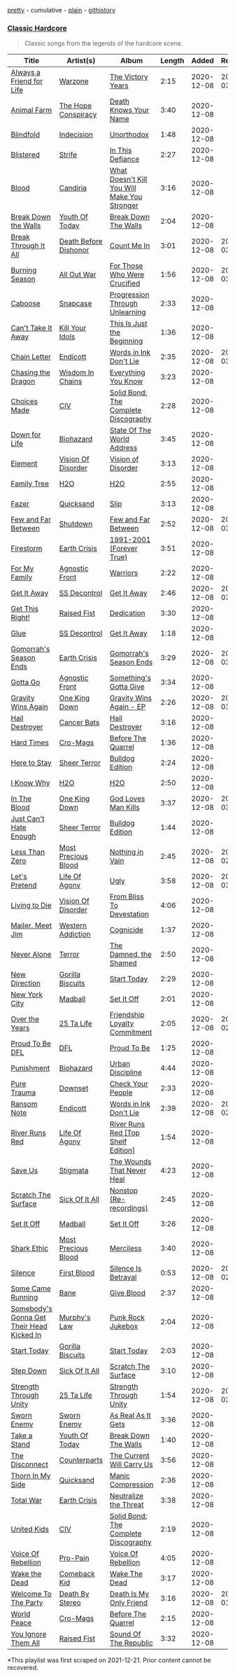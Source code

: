 [pretty](/playlists/pretty/37i9dQZF1DXaGNG7NmtmZv.md) - cumulative - [plain](/playlists/plain/37i9dQZF1DXaGNG7NmtmZv) - [githistory](https://github.githistory.xyz/mackorone/spotify-playlist-archive/blob/main/playlists/plain/37i9dQZF1DXaGNG7NmtmZv)

### [Classic Hardcore](https://open.spotify.com/playlist/47UJ8RmOikLRz8ibfhHOqe)

> Classic songs from the legends of the hardcore scene.

| Title | Artist(s) | Album | Length | Added | Removed |
|---|---|---|---|---|---|
| [Always a Friend for Life](https://open.spotify.com/track/07jyJOIEqrz3sYofOLZBs5) | [Warzone](https://open.spotify.com/artist/7cvibKo9n0RsgKaW4p4RVO) | [The Victory Years](https://open.spotify.com/album/0k2JyzHuoT8gyidouFzMhj) | 2:15 | 2020-12-08 | 2022-03-02 |
| [Animal Farm](https://open.spotify.com/track/7z6t9FzbkML9y9iIxqqldr) | [The Hope Conspiracy](https://open.spotify.com/artist/0EE0FUSX633ANADunRfZ9d) | [Death Knows Your Name](https://open.spotify.com/album/0Q0PHWclqhQgGXUVr5Y6u5) | 3:40 | 2020-12-08 |  |
| [Blindfold](https://open.spotify.com/track/18TI6Ag39ySlbjvaugo1Xq) | [Indecision](https://open.spotify.com/artist/3WdlM6O8p5wxmx3p7hrPHM) | [Unorthodox](https://open.spotify.com/album/43x6i9LnpamFuzgOguORon) | 1:48 | 2020-12-08 |  |
| [Blistered](https://open.spotify.com/track/0qFcZFSH5P6gT5FnPvCQ7X) | [Strife](https://open.spotify.com/artist/68qsduRCs8caw95bbF4IDD) | [In This Defiance](https://open.spotify.com/album/2dJ2HAbutOrZb3wqbYmRlR) | 2:27 | 2020-12-08 |  |
| [Blood](https://open.spotify.com/track/0ai9xvb85BylFJ9JP2ogxe) | [Candiria](https://open.spotify.com/artist/2HlW9aXquEwJ3ywGlPEUPp) | [What Doesn't Kill You Will Make You Stronger](https://open.spotify.com/album/4TOosWzdrqh1WxHkRbvxMZ) | 3:16 | 2020-12-08 |  |
| [Break Down the Walls](https://open.spotify.com/track/32dTnE7cWjEHCUAjSEvpiM) | [Youth Of Today](https://open.spotify.com/artist/0DbBwI2dpYty5Tl7bdSIjL) | [Break Down The Walls](https://open.spotify.com/album/37Mj1nYiNbbpOXYACvQPJX) | 2:04 | 2020-12-08 |  |
| [Break Through It All](https://open.spotify.com/track/4WN54cERPExpnOs1adL5nB) | [Death Before Dishonor](https://open.spotify.com/artist/0BIBoMLD3B0gptcCP0b9K5) | [Count Me In](https://open.spotify.com/album/6qDsZxas2r5Ye6EmHk8Wnv) | 3:01 | 2020-12-08 | 2022-03-02 |
| [Burning Season](https://open.spotify.com/track/5wWmLdIYzxdh3mlkHwBVog) | [All Out War](https://open.spotify.com/artist/34jZDyPFvvXhL4YeBICAiV) | [For Those Who Were Crucified](https://open.spotify.com/album/14szCHGSO6q7uVAwG13krS) | 1:56 | 2020-12-08 | 2022-03-02 |
| [Caboose](https://open.spotify.com/track/4XetuNNt2wx5lkZGS4L5r5) | [Snapcase](https://open.spotify.com/artist/1egTA9mNgTwglPEQLmMd9W) | [Progression Through Unlearning](https://open.spotify.com/album/7rIYvEhntzeIkIE78b486h) | 2:33 | 2020-12-08 |  |
| [Can't Take It Away](https://open.spotify.com/track/0AaoUCJLOhCiiMEWVNAc5C) | [Kill Your Idols](https://open.spotify.com/artist/6XMDTpG4mtZWvDlFjRF3XT) | [This Is Just the Beginning](https://open.spotify.com/album/4RHBb8u3uid3lJGFwS0Jb1) | 1:36 | 2020-12-08 |  |
| [Chain Letter](https://open.spotify.com/track/7lF14EmytH8hkPGRX8Iu8Z) | [Endicott](https://open.spotify.com/artist/4TTcoDVJp3NdA6lfQXcWKF) | [Words in Ink Don't Lie](https://open.spotify.com/album/5qPhk8Oqdd4VxJCwH7pJEu) | 2:35 | 2020-12-08 | 2022-03-06 |
| [Chasing the Dragon](https://open.spotify.com/track/2NaSdkhNfzrCFd0p5vKspk) | [Wisdom In Chains](https://open.spotify.com/artist/4dtEJEODoOpnmnjnsNDaSd) | [Everything You Know](https://open.spotify.com/album/1g3661VmArydCMCXltxVJk) | 3:23 | 2020-12-08 |  |
| [Choices Made](https://open.spotify.com/track/6RwlqbbXVy8DjRmTgxxRx5) | [CIV](https://open.spotify.com/artist/1PyldAvwu9cUk9wn2wBWh9) | [Solid Bond: The Complete Discography](https://open.spotify.com/album/4e36aYT7dRveOWWd5HPAgY) | 2:28 | 2020-12-08 |  |
| [Down for Life](https://open.spotify.com/track/5PbC9tBONAbLTDTfMvzndz) | [Biohazard](https://open.spotify.com/artist/3nhxXtHwC2TookQyqQlFK1) | [State Of The World Address](https://open.spotify.com/album/6vlx9tTK4GMMflGu1wZVzn) | 3:45 | 2020-12-08 |  |
| [Element](https://open.spotify.com/track/0NEDkO8NleQbN66lO2pl65) | [Vision Of Disorder](https://open.spotify.com/artist/5EWBxA1pUqWVhFwBZYUQil) | [Vision of Disorder](https://open.spotify.com/album/5EeQOcInW3Mfo6dtUofKOD) | 3:13 | 2020-12-08 |  |
| [Family Tree](https://open.spotify.com/track/3MRHzHjvLtvaLK4qORjxSj) | [H2O](https://open.spotify.com/artist/4mQm8gcXNNyzNQRqYKTKqo) | [H2O](https://open.spotify.com/album/6SIXL2tKLkV6FBZSzf9agC) | 2:55 | 2020-12-08 |  |
| [Fazer](https://open.spotify.com/track/0Bv2ixOjn8jKiVTQXE9mF8) | [Quicksand](https://open.spotify.com/artist/1GDjwZ2zwNZizuNJPmH3mE) | [Slip](https://open.spotify.com/album/3LVYsDFVGuPE7kNQyXZvgp) | 3:13 | 2020-12-08 |  |
| [Few and Far Between](https://open.spotify.com/track/3DNCnnOLmDRtm3WHId4Gib) | [Shutdown](https://open.spotify.com/artist/40s4gmRbRxJFQ2w4mVCub3) | [Few and Far Between](https://open.spotify.com/album/3Iq1fBUENsQ2PBGZ7MFvoh) | 2:52 | 2020-12-08 | 2022-03-07 |
| [Firestorm](https://open.spotify.com/track/3JqjchQJTcGGcFKG7z91TV) | [Earth Crisis](https://open.spotify.com/artist/4ITkzAQWPILwWpEWJxHB9g) | [1991\-2001 \(Forever True\)](https://open.spotify.com/album/5wOwgUbQrGb0YhPBNz3R6H) | 3:51 | 2020-12-08 |  |
| [For My Family](https://open.spotify.com/track/7Dj01umonxmUOIHKdusZi7) | [Agnostic Front](https://open.spotify.com/artist/3zDvanHxaETiHltPkKKYhT) | [Warriors](https://open.spotify.com/album/1qO1e2RuxLTOODoAofQmVK) | 2:22 | 2020-12-08 |  |
| [Get It Away](https://open.spotify.com/track/4G3XY6LeHc54ZEmHw5qNWE) | [SS Decontrol](https://open.spotify.com/artist/1fXszDYrqqb8nnasLNnG4a) | [Get It Away](https://open.spotify.com/album/29y7PVZ4B9iCMhyUHbbKPZ) | 2:46 | 2020-12-08 | 2022-03-04 |
| [Get This Right!](https://open.spotify.com/track/7y952AaC6SYiWlNwuC3Rfv) | [Raised Fist](https://open.spotify.com/artist/7ik758oYwkKmQtbZtAdOOm) | [Dedication](https://open.spotify.com/album/5snErIyF82CrqTpnvLQ32G) | 3:30 | 2020-12-08 |  |
| [Glue](https://open.spotify.com/track/58GYzvbTEO6p012RiuYaEp) | [SS Decontrol](https://open.spotify.com/artist/1fXszDYrqqb8nnasLNnG4a) | [Get It Away](https://open.spotify.com/album/29y7PVZ4B9iCMhyUHbbKPZ) | 1:18 | 2020-12-08 |  |
| [Gomorrah's Season Ends](https://open.spotify.com/track/4TqeOKCesReCMq6R32RM4v) | [Earth Crisis](https://open.spotify.com/artist/4ITkzAQWPILwWpEWJxHB9g) | [Gomorrah's Season Ends](https://open.spotify.com/album/2PYmeJV6SMsT8YrhNBC2Vi) | 3:29 | 2020-12-08 | 2022-03-07 |
| [Gotta Go](https://open.spotify.com/track/4cMbAP64BETo4dBW8GUwYD) | [Agnostic Front](https://open.spotify.com/artist/3zDvanHxaETiHltPkKKYhT) | [Something's Gotta Give](https://open.spotify.com/album/41VrNLnQFFvhhga4iURHNQ) | 3:34 | 2020-12-08 |  |
| [Gravity Wins Again](https://open.spotify.com/track/6BtPf07BVx4QNWvopvOyW6) | [One King Down](https://open.spotify.com/artist/782HAMHn2gK7WqWZZ7aJ9D) | [Gravity Wins Again \- EP](https://open.spotify.com/album/4Vj5PyRGUJKyG3OyydLJnJ) | 2:26 | 2020-12-08 | 2022-03-07 |
| [Hail Destroyer](https://open.spotify.com/track/6ltuf6egc9J496H2JyvSq7) | [Cancer Bats](https://open.spotify.com/artist/10YNQq86z4shHwDSymTyWc) | [Hail Destroyer](https://open.spotify.com/album/5IgBHly6pTFCWxFoHr6DqU) | 3:16 | 2020-12-08 |  |
| [Hard Times](https://open.spotify.com/track/2o3v9646q5cqBv5mdYXAYR) | [Cro\-Mags](https://open.spotify.com/artist/5WCrzTQZ6S6EgebqI57Ilg) | [Before The Quarrel](https://open.spotify.com/album/4cOlUeoODYu4DODpSnlU3i) | 1:36 | 2020-12-08 |  |
| [Here to Stay](https://open.spotify.com/track/4y5I2JW4P1jQWrAzieGYhS) | [Sheer Terror](https://open.spotify.com/artist/2AFPWhrVDLjiVNMpbou4jU) | [Bulldog Edition](https://open.spotify.com/album/6Q1Y7gyccEvxvYl698G2iy) | 2:24 | 2020-12-08 |  |
| [I Know Why](https://open.spotify.com/track/1caybCua72nNZzvFYQ3Yzy) | [H2O](https://open.spotify.com/artist/4mQm8gcXNNyzNQRqYKTKqo) | [H2O](https://open.spotify.com/album/6SIXL2tKLkV6FBZSzf9agC) | 2:50 | 2020-12-08 |  |
| [In The Blood](https://open.spotify.com/track/1xeq7bGqYQr89IH2dUwnJf) | [One King Down](https://open.spotify.com/artist/782HAMHn2gK7WqWZZ7aJ9D) | [God Loves Man Kills](https://open.spotify.com/album/74mZMod95TaB70r5reWSdm) | 3:37 | 2020-12-08 | 2022-03-07 |
| [Just Can't Hate Enough](https://open.spotify.com/track/1qrzQuZ0CegX3PQtrsek7R) | [Sheer Terror](https://open.spotify.com/artist/2AFPWhrVDLjiVNMpbou4jU) | [Bulldog Edition](https://open.spotify.com/album/6Q1Y7gyccEvxvYl698G2iy) | 1:44 | 2020-12-08 |  |
| [Less Than Zero](https://open.spotify.com/track/0lvsez8oZ7WSRJcmQNj7D4) | [Most Precious Blood](https://open.spotify.com/artist/0znKUm4tIhX5cGPnynkrMu) | [Nothing in Vain](https://open.spotify.com/album/2ZoSsqN1TZNcGtT7ImdixK) | 2:45 | 2020-12-08 | 2022-02-16 |
| [Let's Pretend](https://open.spotify.com/track/2fnHEggVPhncefeyheMsfw) | [Life Of Agony](https://open.spotify.com/artist/4gyzQpfG5YQZJt2jj0IkEl) | [Ugly](https://open.spotify.com/album/0DfwAJXDy8TzMgRuPNsjkc) | 3:58 | 2020-12-08 | 2022-03-03 |
| [Living to Die](https://open.spotify.com/track/3w8lbCMKWBMu40MoNyV0Il) | [Vision Of Disorder](https://open.spotify.com/artist/5EWBxA1pUqWVhFwBZYUQil) | [From Bliss To Devestation](https://open.spotify.com/album/6HUbHHOrjEUmttu2eVrACC) | 4:06 | 2020-12-08 |  |
| [Mailer, Meet Jim](https://open.spotify.com/track/0m0u9JlTnOUm4RdHWV8L73) | [Western Addiction](https://open.spotify.com/artist/7xnD2Codf7FyLxsqPh8CIA) | [Cognicide](https://open.spotify.com/album/0ntgF7tlzWN25NCm7gClry) | 1:37 | 2020-12-08 |  |
| [Never Alone](https://open.spotify.com/track/4Z4W0zIwGr9eJ40opS0t2C) | [Terror](https://open.spotify.com/artist/1GVRgPtEC6sZFqvItIk3eg) | [The Damned, the Shamed](https://open.spotify.com/album/08ujsql7ywpo2VBmLgMNsW) | 2:50 | 2020-12-08 |  |
| [New Direction](https://open.spotify.com/track/7CdGO6KJg20UAAXl7CW8q6) | [Gorilla Biscuits](https://open.spotify.com/artist/4dJX4iJ0qbB4gjkeenbK2N) | [Start Today](https://open.spotify.com/album/1AAn8Qve9N7NET9v1dKceh) | 2:29 | 2020-12-08 |  |
| [New York City](https://open.spotify.com/track/2YL1QdU29cFAHrijICeiWA) | [Madball](https://open.spotify.com/artist/1qh6ppVtiFTKMyta0NXsjf) | [Set It Off](https://open.spotify.com/album/13DHqlzDQfKsvJc69fkElW) | 2:01 | 2020-12-08 |  |
| [Over the Years](https://open.spotify.com/track/3svN7piEFZc4fn5paLZOOJ) | [25 Ta Life](https://open.spotify.com/artist/3amFG2AzKgYyY7jBHuHuew) | [Friendship Loyalty Commitment](https://open.spotify.com/album/7GxJgugUEG0uVauoECAi7I) | 2:05 | 2020-12-08 | 2022-02-28 |
| [Proud To Be DFL](https://open.spotify.com/track/4cOG1ei21V0EsLRM0lFeL0) | [DFL](https://open.spotify.com/artist/6y4bvr8bJvqFuOzG6FcABb) | [Proud To Be](https://open.spotify.com/album/7LgklKSetpWGxBnFHwHP1P) | 1:25 | 2020-12-08 |  |
| [Punishment](https://open.spotify.com/track/3eI2C0gohXlg4AsavdYSiz) | [Biohazard](https://open.spotify.com/artist/3nhxXtHwC2TookQyqQlFK1) | [Urban Discipline](https://open.spotify.com/album/4ZtfEq2ES0vRMUY5shqDws) | 4:44 | 2020-12-08 |  |
| [Pure Trauma](https://open.spotify.com/track/7FpFV1oQhhZm6Vyj7K5FcS) | [Downset](https://open.spotify.com/artist/6SBgDfIRb6IE9TrA6w8Zg6) | [Check Your People](https://open.spotify.com/album/0kFn5JKSC76NteLv33NyVe) | 2:33 | 2020-12-08 |  |
| [Ransom Note](https://open.spotify.com/track/6hLqoz9CEzw6zKKE4gWYSQ) | [Endicott](https://open.spotify.com/artist/4TTcoDVJp3NdA6lfQXcWKF) | [Words in Ink Don't Lie](https://open.spotify.com/album/5qPhk8Oqdd4VxJCwH7pJEu) | 2:39 | 2020-12-08 | 2022-02-23 |
| [River Runs Red](https://open.spotify.com/track/0j9sdD1cyPToHd3bkhuMG4) | [Life Of Agony](https://open.spotify.com/artist/4gyzQpfG5YQZJt2jj0IkEl) | [River Runs Red \[Top Shelf Edition\]](https://open.spotify.com/album/4CEF4KxtSwbw1FeufmRDbi) | 1:54 | 2020-12-08 |  |
| [Save Us](https://open.spotify.com/track/4wFOby3D08M6keJ3FH6roi) | [Stigmata](https://open.spotify.com/artist/2a3HNMLb9HvUx0IlFwn9Fz) | [The Wounds That Never Heal](https://open.spotify.com/album/76VKJEp7KxcdcMapN0H1nJ) | 4:23 | 2020-12-08 |  |
| [Scratch The Surface](https://open.spotify.com/track/6ukEuZo9JvnltTgSqnnAVp) | [Sick Of It All](https://open.spotify.com/artist/1Px6nQCyIRM4Gj0tyvZ1TU) | [Nonstop \(Re\-recordings\)](https://open.spotify.com/album/3IZxVsIZ6U6HACFqjDkiak) | 2:45 | 2020-12-08 |  |
| [Set It Off](https://open.spotify.com/track/165wS8DOyhHPiNgB8vlfsE) | [Madball](https://open.spotify.com/artist/1qh6ppVtiFTKMyta0NXsjf) | [Set It Off](https://open.spotify.com/album/13DHqlzDQfKsvJc69fkElW) | 3:26 | 2020-12-08 |  |
| [Shark Ethic](https://open.spotify.com/track/5o4ZaZnfWGRr7GWXU4LsXm) | [Most Precious Blood](https://open.spotify.com/artist/0znKUm4tIhX5cGPnynkrMu) | [Merciless](https://open.spotify.com/album/2FAsfrChg9GvQAa1wDGsEV) | 3:40 | 2020-12-08 |  |
| [Silence](https://open.spotify.com/track/2rf23PCJH09ZAc8eq4yL1B) | [First Blood](https://open.spotify.com/artist/4z2rZXnFuTCl75Vpb26Eg0) | [Silence Is Betrayal](https://open.spotify.com/album/7tIMZsN8CNgmkgA5zFulUv) | 0:53 | 2020-12-08 | 2022-02-22 |
| [Some Came Running](https://open.spotify.com/track/00pQYMt0mNh6fAWhgvAdMA) | [Bane](https://open.spotify.com/artist/2Fjvft2Z56VrVjmYE5TkEi) | [Give Blood](https://open.spotify.com/album/4FzDbUFfvnhWwkduv6q7g9) | 2:37 | 2020-12-08 |  |
| [Somebody's Gonna Get Their Head Kicked In](https://open.spotify.com/track/4sX8M88xU9mDZxEFAdUuyL) | [Murphy's Law](https://open.spotify.com/artist/3EVzblmlRt3zPoB982Gr0G) | [Punk Rock Jukebox](https://open.spotify.com/album/21nSjjFjAhQAUO1smiuQJS) | 2:04 | 2020-12-08 |  |
| [Start Today](https://open.spotify.com/track/1izvrCbd0C75ScVDI6uVOl) | [Gorilla Biscuits](https://open.spotify.com/artist/4dJX4iJ0qbB4gjkeenbK2N) | [Start Today](https://open.spotify.com/album/1AAn8Qve9N7NET9v1dKceh) | 2:03 | 2020-12-08 |  |
| [Step Down](https://open.spotify.com/track/2t4jzAAzlt4BasOuHPrJ0k) | [Sick Of It All](https://open.spotify.com/artist/1Px6nQCyIRM4Gj0tyvZ1TU) | [Scratch The Surface](https://open.spotify.com/album/76TWjo9O40anFFnKtyACcd) | 3:10 | 2020-12-08 |  |
| [Strength Through Unity](https://open.spotify.com/track/4k1avYF42hK2l4iKprwzij) | [25 Ta Life](https://open.spotify.com/artist/3amFG2AzKgYyY7jBHuHuew) | [Strength Through Unity](https://open.spotify.com/album/63xBmhjFGPDlnvNA31Nzwd) | 1:54 | 2020-12-08 | 2022-03-03 |
| [Sworn Enemy](https://open.spotify.com/track/41A2Hv0SEKnse3TWVuxADF) | [Sworn Enemy](https://open.spotify.com/artist/1I16IF1ltabPiw70Y6KG4F) | [As Real As It Gets](https://open.spotify.com/album/5jOrOQlAwdDFYZYmcdngtv) | 3:36 | 2020-12-08 |  |
| [Take a Stand](https://open.spotify.com/track/2pyFrdfsP9c5ElbXv3m4OQ) | [Youth Of Today](https://open.spotify.com/artist/0DbBwI2dpYty5Tl7bdSIjL) | [Break Down The Walls](https://open.spotify.com/album/37Mj1nYiNbbpOXYACvQPJX) | 1:40 | 2020-12-08 |  |
| [The Disconnect](https://open.spotify.com/track/5JI4HbkaBL3ueJ2sXur0b3) | [Counterparts](https://open.spotify.com/artist/5LyRnL0rysObxDRxzSfV1z) | [The Current Will Carry Us](https://open.spotify.com/album/3yzp4D0TIDi5wgMtqyoqE0) | 3:56 | 2020-12-08 |  |
| [Thorn In My Side](https://open.spotify.com/track/2H7ECJNsqQDxOlisHd5n6k) | [Quicksand](https://open.spotify.com/artist/1GDjwZ2zwNZizuNJPmH3mE) | [Manic Compression](https://open.spotify.com/album/2C26LLKc9asNxs9uXDyt9Q) | 2:36 | 2020-12-08 |  |
| [Total War](https://open.spotify.com/track/6ssujYDvWvyC5H8ZBjRW3K) | [Earth Crisis](https://open.spotify.com/artist/4ITkzAQWPILwWpEWJxHB9g) | [Neutralize the Threat](https://open.spotify.com/album/1cvZ2jWkoHj5uxdl3P8VP1) | 3:38 | 2020-12-08 |  |
| [United Kids](https://open.spotify.com/track/0QT6JDL8cgndqsY0rXQwdY) | [CIV](https://open.spotify.com/artist/1PyldAvwu9cUk9wn2wBWh9) | [Solid Bond: The Complete Discography](https://open.spotify.com/album/4e36aYT7dRveOWWd5HPAgY) | 2:19 | 2020-12-08 |  |
| [Voice Of Rebellion](https://open.spotify.com/track/410ldNJYa6aMrvHDKOUHKG) | [Pro\-Pain](https://open.spotify.com/artist/56F64pmwSSCcmS1CxAnPk8) | [Voice Of Rebellion](https://open.spotify.com/album/7yMRefGywbeYvtRj9UatCr) | 4:05 | 2020-12-08 |  |
| [Wake the Dead](https://open.spotify.com/track/0Ux0LyZRoLFiXfyKZtt6IE) | [Comeback Kid](https://open.spotify.com/artist/67f7GZXNMGRn98lqrtIdrN) | [Wake The Dead](https://open.spotify.com/album/12E474LltJ7NCZD2L2kvR0) | 3:17 | 2020-12-08 |  |
| [Welcome To The Party](https://open.spotify.com/track/2eAyeTCOUhZU1HOMCfG4jo) | [Death By Stereo](https://open.spotify.com/artist/6ZnqizbzAJTqXgRTje6IcF) | [Death Is My Only Friend](https://open.spotify.com/album/1qlYQd8Qo8NDI4AJ59gZ0D) | 3:16 | 2020-12-08 | 2022-01-11 |
| [World Peace](https://open.spotify.com/track/54P30qdoSqp3MgngBMZOW3) | [Cro\-Mags](https://open.spotify.com/artist/5WCrzTQZ6S6EgebqI57Ilg) | [Before The Quarrel](https://open.spotify.com/album/4cOlUeoODYu4DODpSnlU3i) | 2:15 | 2020-12-08 |  |
| [You Ignore Them All](https://open.spotify.com/track/35MYAs5EQtZ9c5NLlZammA) | [Raised Fist](https://open.spotify.com/artist/7ik758oYwkKmQtbZtAdOOm) | [Sound Of The Republic](https://open.spotify.com/album/42NliwV96RRrJCD0yS0SCm) | 3:32 | 2020-12-08 |  |

\*This playlist was first scraped on 2021-12-21. Prior content cannot be recovered.